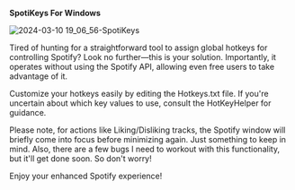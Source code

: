 **SpotiKeys For Windows**

![2024-03-10 19_06_56-SpotiKeys](https://github.com/moorer2k/SpotiKeys/assets/2856413/0849ebc6-5f0b-4d9f-af89-158527c860ef)

Tired of hunting for a straightforward tool to assign global hotkeys for controlling Spotify? Look no further—this is your solution. Importantly, it operates without using the Spotify API, allowing even free users to take advantage of it.

Customize your hotkeys easily by editing the Hotkeys.txt file. If you're uncertain about which key values to use, consult the HotKeyHelper for guidance.

Please note, for actions like Liking/Disliking tracks, the Spotify window will briefly come into focus before minimizing again. Just something to keep in mind. Also, there are a few bugs I need to workout with this functionality, but it'll get done soon. So don't worry!

Enjoy your enhanced Spotify experience!
